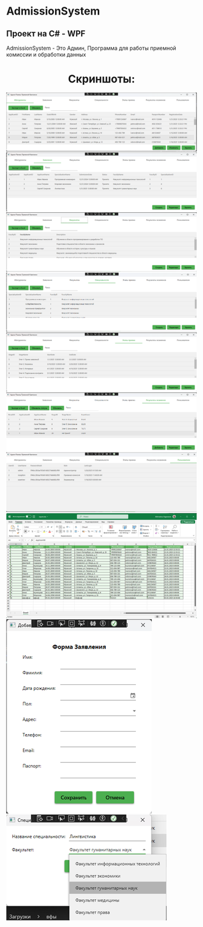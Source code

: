 # AdmissionSystem

## Проект на C# - WPF

AdmissionSystem - Это Админ, Программа для работы приемной комиссии и обработки данных 

<h1 align="center">Скриншоты:</h1>

<img src="https://github.com/TemhaN/AdmissionSystem/blob/master/AdmissionSystem/Screenshots/1.png" alt="AdmissionSystem">
<img src="https://github.com/TemhaN/AdmissionSystem/blob/master/AdmissionSystem/Screenshots/2.png" alt="AdmissionSystem">
<img src="https://github.com/TemhaN/AdmissionSystem/blob/master/AdmissionSystem/Screenshots/3.png" alt="AdmissionSystem">
<img src="https://github.com/TemhaN/AdmissionSystem/blob/master/AdmissionSystem/Screenshots/4.png" alt="AdmissionSystem">
<img src="https://github.com/TemhaN/AdmissionSystem/blob/master/AdmissionSystem/Screenshots/5.png" alt="AdmissionSystem">
<img src="https://github.com/TemhaN/AdmissionSystem/blob/master/AdmissionSystem/Screenshots/6.png" alt="AdmissionSystem">
<img src="https://github.com/TemhaN/AdmissionSystem/blob/master/AdmissionSystem/Screenshots/7.png" alt="AdmissionSystem">
<img src="https://github.com/TemhaN/AdmissionSystem/blob/master/AdmissionSystem/Screenshots/8.png" alt="AdmissionSystem">
<img src="https://github.com/TemhaN/AdmissionSystem/blob/master/AdmissionSystem/Screenshots/9.png" alt="AdmissionSystem">
<img src="https://github.com/TemhaN/AdmissionSystem/blob/master/AdmissionSystem/Screenshots/10.png" alt="AdmissionSystem">
